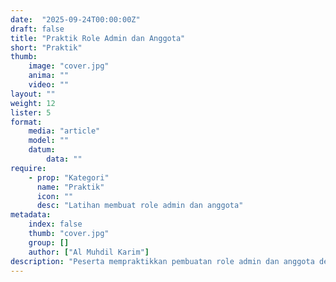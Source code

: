 ```yaml
---
date:  "2025-09-24T00:00:00Z"
draft: false
title: "Praktik Role Admin dan Anggota"
short: "Praktik"
thumb:
    image: "cover.jpg"
    anima: ""
    video: ""
layout: ""
weight: 12
lister: 5
format:
    media: "article"
    model: ""
    datum:
        data: ""
require:
    - prop: "Kategori"
      name: "Praktik"
      icon: ""
      desc: "Latihan membuat role admin dan anggota"
metadata:
    index: false
    thumb: "cover.jpg"
    group: []
    author: ["Al Muhdil Karim"]
description: "Peserta mempraktikkan pembuatan role admin dan anggota dengan hak akses berbeda. Modul ini memperkuat pemahaman tentang manajemen user dan keamanan database."
---
```

